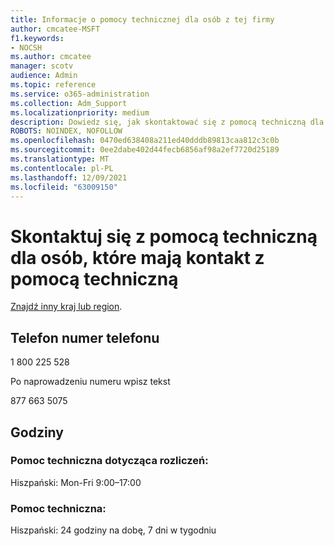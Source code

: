 ```yaml
---
title: Informacje o pomocy technicznej dla osób z tej firmy
author: cmcatee-MSFT
f1.keywords:
- NOCSH
ms.author: cmcatee
manager: scotv
audience: Admin
ms.topic: reference
ms.service: o365-administration
ms.collection: Adm_Support
ms.localizationpriority: medium
description: Dowiedz się, jak skontaktować się z pomocą techniczną dla swojego kraju lub regionu.
ROBOTS: NOINDEX, NOFOLLOW
ms.openlocfilehash: 0470ed638408a211ed40dddb89813caa812c3c0b
ms.sourcegitcommit: 0ee2dabe402d44fecb6856af98a2ef7720d25189
ms.translationtype: MT
ms.contentlocale: pl-PL
ms.lasthandoff: 12/09/2021
ms.locfileid: "63009150"
---
```

# <a name="contact-support-for-ecuador"></a>Skontaktuj się z pomocą techniczną dla osób, które mają kontakt z pomocą techniczną

[Znajdź inny kraj lub region](../get-help-support.md).

## <a name="phone-number"></a>Telefon numer telefonu
1 800 225 528

Po naprowadzeniu numeru wpisz tekst

877 663 5075

## <a name="hours"></a>Godziny
### <a name="billing-support"></a>Pomoc techniczna dotycząca rozliczeń:

Hiszpański: Mon-Fri 9:00–17:00

### <a name="technical-support"></a>Pomoc techniczna:

Hiszpański: 24 godziny na dobę, 7 dni w tygodniu
